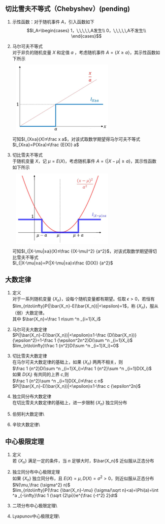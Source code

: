 ## 切比雪夫不等式（Chebyshev）(pending)
1. 示性函数：对于随机事件 $A$，引入函数如下
$$I_A=\begin{cases}
1，\,\,\,\,\,A发生\\
0，\,\,\,\,\,A不发生\\
\end{cases}$$
2. 马尔可夫不等式\
对于非负的随机变量 $X$ 和定值 $a$ ，考虑随机事件 $A=\{X≥a\}$，其示性函数如下所示\
<img src="../../Pic/Subject/Probability/limit-markov.png" style="width:300px;padding:10px;"/>\
可知$I_{X≥a}(X)≤\frac x a$，对该式取数学期望得马尔可夫不等式\
$I_{X≥a}=P(X≥a)≤\frac {E(X)} a$

3. 切比雪夫不等式\
于随机变量 $X$，记 $\mu=E(X)$，考虑随机事件 $A=\{|X-\mu|≥a\}$，其示性函数如下所示\
<img src="../../Pic/Subject/Probability/limit-chebyshev.png" style="width:300px;padding:10px;"/>\
可知$I_{|X-\mu|≥a}(X)≤\frac {(X-\mu)^2} {a^2}$，对该式取数学期望得切比雪夫不等式\
$I_{|X-\mu|≥a}=P(|X-\mu|≥a)≤\frac {D(X)} {a^2}$

## 大数定律
1. 定义\
对于一系列随机变量 $\{X_n\}$，设每个随机变量都有期望。任取 $\epsilon>0$，若恒有 $lim_{n\to\infty}P(|\bar{X_n}-E(\bar{X_n})|<\epsilon)=1$，称 $\{X_n\}$，服从（弱）大数定律。\
其中 $\bar{X_n}=\frac 1 n\sum ^n _{i=1}X_i$
2. 马尔可夫大数定律\
$P(|\bar{X_n}-E(\bar{X_n})|<\epsilon)≥1-\frac {D(\bar{X_n})} {\epsilon^2}=1-\frac 1 {\epsilon^2n^2}D(\sum ^n _{i=1}X_i)$\
$lim_{n\to\infty}\frac 1 {n^2}D(\sum ^n _{i=1}X_i)=0$
3. 切比雪夫大数定律\
在马尔可夫大数定律的基础上，如果 $\{X_n\}$ 两两不相关，则\
$\frac 1 {n^2}D(\sum ^n _{i=1}X_i)=\frac 1 {n^2}\sum ^n _{i=1}D(X_i)$\
如果 $D(X_i)$ 有共同的上界 $c$,则\
$\frac 1 {n^2}\sum ^n _{i=1}D(X_i)≤\frac c n$\
$P(|\bar{X_n}-E(\bar{X_n})|<\epsilon)≥1-\frac c {\epsilon^2n}$
4. 独立同分布大数定律\
在切比雪夫大数定律的基础上，进一步限制 $\{X_n\}$ 独立同分布
5. 伯努利大数定律\
   
6. 辛钦大数定律\

## 中心极限定理
1. 定义\
若 $\{X_n\}$ 满足一定的条件，当 $n$ 足够大时，$\bar{X_n}$ 近似服从正态分布
2. 独立同分布中心极限定理\
如果 $\{X_n\}$ 独立同分布，且 $E(X)=\mu,D(X)=\sigma^2>0$，则近似服从正态分布 $N(\mu,\frac {\sigma^2} n)$\
$lim_{n\to\infty}P(\frac {\bar{X_n}-\mu} {\sigma/\sqrt n}<a)=\Phi(a)=\int ^a _{-\infty}\frac 1 {\sqrt {2\pi}}e^{\frac {-t^2} 2}dt$
3. 二项分布中心极限定理\

4. Lyapunov中心极限定理\